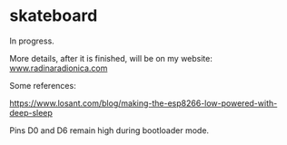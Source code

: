 # skateboard

In progress.

More details, after it is finished, will be on my website:
www.radinaradionica.com


Some references:

https://www.losant.com/blog/making-the-esp8266-low-powered-with-deep-sleep

Pins D0 and D6 remain high during bootloader mode.
